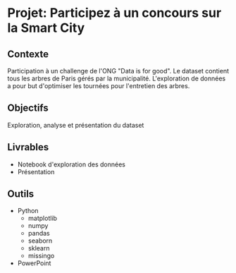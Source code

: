 # Projet: Participez à un concours sur la Smart City

## Contexte
Participation à un challenge de l'ONG "Data is for good".
Le dataset contient tous les arbres de Paris gérés par la municipalité.
L'exploration de données a pour but d'optimiser les tournées pour l'entretien des arbres.

## Objectifs
Exploration, analyse et présentation du dataset

## Livrables
- Notebook d'exploration des données
- Présentation

## Outils
- Python
  - matplotlib
  - numpy
  - pandas
  - seaborn
  - sklearn
  - missingo
- PowerPoint